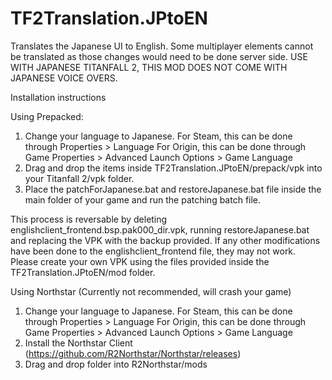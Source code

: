 # TF2Translation.JPtoEN
Translates the Japanese UI to English. Some multiplayer elements cannot be translated as those changes would need to be done server side. USE WITH JAPANESE TITANFALL 2, THIS MOD DOES NOT COME WITH JAPANESE VOICE OVERS.

Installation instructions

Using Prepacked:
1. Change your language to Japanese.
  For Steam, this can be done through Properties > Language
  For Origin, this can be done through Game Properties > Advanced Launch Options > Game Language
2. Drag and drop the items inside TF2Translation.JPtoEN/prepack/vpk into your Titanfall 2/vpk folder.
3. Place the patchForJapanese.bat and restoreJapanese.bat file inside the main folder of your game and run the patching batch file.

This process is reversable by deleting englishclient_frontend.bsp.pak000_dir.vpk, running restoreJapanese.bat and replacing the VPK with the backup provided.
If any other modifications have been done to the englishclient_frontend file, they may not work. Please create your own VPK using the files provided inside the TF2Translation.JPtoEN/mod folder.

Using Northstar (Currently not recommended, will crash your game)
1. Change your language to Japanese.
  For Steam, this can be done through Properties > Language
  For Origin, this can be done through Game Properties > Advanced Launch Options > Game Language
3. Install the Northstar Client (https://github.com/R2Northstar/Northstar/releases)
4. Drag and drop folder into R2Northstar/mods